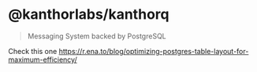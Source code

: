 # @kanthorlabs/kanthorq

> Messaging System backed by PostgreSQL

Check this one https://r.ena.to/blog/optimizing-postgres-table-layout-for-maximum-efficiency/
